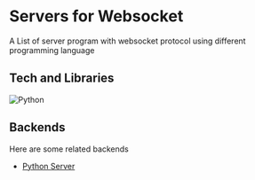 
# Servers for Websocket

A List of server program with websocket protocol using different programming language


## Tech and Libraries

![Python](https://img.shields.io/badge/python-3670A0?style=for-the-badge&logo=python&logoColor=ffdd54)

## Backends

Here are some related backends

- [Python Server](https://github.com/accalina/deepdive-websocket/tree/master/backends/ws-py/)


